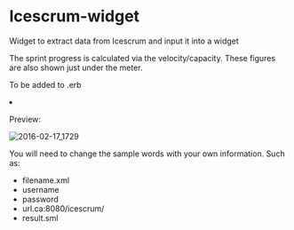 # Icescrum-widget
Widget to extract data from Icescrum and input it into a widget

The sprint progress is calculated via the velocity/capacity. These figures are also shown just under the meter.

To be added to .erb

  <li data-row="1" data-col="1" data-sizex="1" data-sizey="1">
      <div data-id="ice_scrum" data-view="Icescrum" data-suffix="%"  data-title="Sprint Progress" data-min="0" data-max="100"></div>
    <i class="icon-signal icon-background"></i>
  </li>

Preview:

![2016-02-17_1729](https://cloud.githubusercontent.com/assets/17084462/13145226/4783704e-d61d-11e5-9d56-5a74e0fdf2ae.png)



You will need to change the sample words with your own information. Such as:
- filename.xml
- username
- password
- url.ca:8080/icescrum/
- result.sml
